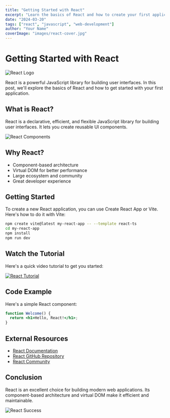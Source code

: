 ```yaml
---
title: "Getting Started with React"
excerpt: "Learn the basics of React and how to create your first application"
date: "2024-03-20"
tags: ["react", "javascript", "web-development"]
author: "Your Name"
coverImage: "images/react-cover.jpg"
---
```


# Getting Started with React

![React Logo](images/react-logo.png)

React is a powerful JavaScript library for building user interfaces. In this post, we'll explore the basics of React and how to get started with your first application.

## What is React?

React is a declarative, efficient, and flexible JavaScript library for building user interfaces. It lets you create reusable UI components.

![React Components](images/react-components.gif)

## Why React?

- Component-based architecture
- Virtual DOM for better performance
- Large ecosystem and community
- Great developer experience

## Getting Started

To create a new React application, you can use Create React App or Vite. Here's how to do it with Vite:

```bash
npm create vite@latest my-react-app -- --template react-ts
cd my-react-app
npm install
npm run dev
```

## Watch the Tutorial

Here's a quick video tutorial to get you started:

[![React Tutorial](https://img.youtube.com/vi/VIDEO_ID/0.jpg)](https://www.youtube.com/watch?v=VIDEO_ID)

## Code Example

Here's a simple React component:

```jsx
function Welcome() {
  return <h1>Hello, React!</h1>;
}
```

## External Resources

- [React Documentation](https://reactjs.org/docs/getting-started.html)
- [React GitHub Repository](https://github.com/facebook/react)
- [React Community](https://reactjs.org/community/support.html)

## Conclusion

React is an excellent choice for building modern web applications. Its component-based architecture and virtual DOM make it efficient and maintainable.

![React Success](images/react-success.gif) 